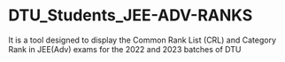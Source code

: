 # DTU_Students_JEE-ADV-RANKS
It is a tool designed to display the Common Rank List (CRL) and Category Rank in JEE(Adv) exams for the 2022 and 2023 batches of DTU
